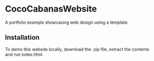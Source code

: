 # CocoCabanasWebsite
A portfolio example showcasing web design using a template.
## Installation
To demo this website locally, download the .zip file, extract the contents and run index.html.
